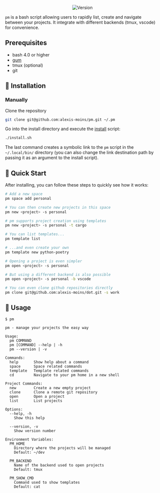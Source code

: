 <div align='center'>

![Version](https://img.shields.io/badge/version-1.8.1-blue.svg)

</div>

`pm` is a bash script allowing users to rapidly list, create and navigate between your projects. It integrate with different backends (tmux, vscode) for convenience.

## Prerequisites

- bash 4.0 or higher
- [gum](https://github.com/charmbracelet/gum)
- tmux (optional)
- git


## 🧰 Installation

### Manually

Clone the repository
```bash
git clone git@github.com:alexis-moins/pm.git ~/.pm
```

Go into the install directory and execute the [install](install.sh) script:
```bash
./install.sh
```

The last command creates a symbolic link to the `pm` script in the `~/.local/bin/` directory (you can also change the link destination path by passing it as an argument to the install script).

## 🌱 Quick Start

After installing, you can follow these steps to quickly see how it works:

```bash
# Add a new space
pm space add personal

# You can then create new projects in this space
pm new <project> -s personal

# pm supports project creation using templates
pm new <project> -s personal -t cargo

# You can list templates...
pm template list

# ...and even create your own
pm template new python-poetry

# Opening a project is even simpler
pm open <project> -s personal

# But using a different backend is also possible
pm open <project> -s personal -b vscode

# You can even clone github repositories directly
pm clone git@github.com:alexis-moins/dot.git -s work
```

## 🚦 Usage

```
$ pm

pm - manage your projects the easy way

Usage:
  pm COMMAND
  pm [COMMAND] --help | -h
  pm --version | -v

Commands:
  help       Show help about a command
  space      Space related commands
  template   Template related commands
  cd         Navigate to your pm home in a new shell

Project Commands:
  new        Create a new empty project
  clone      Clone a remote git repository
  open       Open a project
  list       List projects

Options:
  --help, -h
    Show this help

  --version, -v
    Show version number

Environment Variables:
  PM_HOME
    Directory where the projects will be managed
    Default: ~/dev

  PM_BACKEND
    Name of the backend used to open projects
    Default: tmux

  PM_SHOW_CMD
    Command used to show templates
    Default: cat
```
